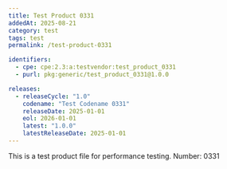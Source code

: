 ```yaml
---
title: Test Product 0331
addedAt: 2025-08-21
category: test
tags: test
permalink: /test-product-0331

identifiers:
  - cpe: cpe:2.3:a:testvendor:test_product_0331
  - purl: pkg:generic/test_product_0331@1.0.0

releases:
  - releaseCycle: "1.0"
    codename: "Test Codename 0331"
    releaseDate: 2025-01-01
    eol: 2026-01-01
    latest: "1.0.0"
    latestReleaseDate: 2025-01-01
---
```


This is a test product file for performance testing. Number: 0331
